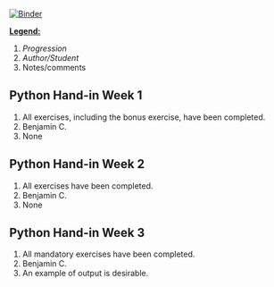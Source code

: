 [![Binder](https://mybinder.org/badge_logo.svg)](https://mybinder.org/v2/gh/KingBendico/python_handin/HEAD)

<u>**Legend:**</u> 

1. *Progression*
2. *Author/Student*
3. Notes/comments



## Python Hand-in Week 1

1. All exercises, including the bonus exercise, have been completed.
2. Benjamin C.
3. None

## Python Hand-in Week 2

1. All exercises have been completed.
2. Benjamin C.
3. None

## Python Hand-in Week 3

1. All mandatory exercises have been completed.
2. Benjamin C.
3. An example of output is desirable.
